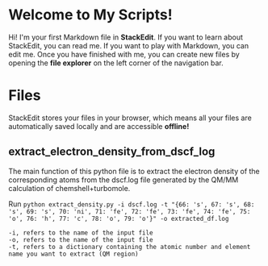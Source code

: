 # Welcome to My Scripts!

Hi! I'm your first Markdown file in **StackEdit**. If you want to learn about StackEdit, you can read me. If you want to play with Markdown, you can edit me. Once you have finished with me, you can create new files by opening the **file explorer** on the left corner of the navigation bar.


# Files

StackEdit stores your files in your browser, which means all your files are automatically saved locally and are accessible **offline!**

##  extract_electron_density_from_dscf_log

The main function of this python file is to extract the electron density of the corresponding atoms from the dscf.log file generated by the QM/MM calculation of chemshell+turbomole.

Run `python extract_density.py -i dscf.log -t "{66: 's', 67: 's', 68: 's', 69: 's', 70: 'ni', 71: 'fe', 72: 'fe', 73: 'fe', 74: 'fe', 75: 'o', 76: 'h', 77: 'c', 78: 'o', 79: 'o'}" -o extracted_df.log`

    -i, refers to the name of the input file
    -o, refers to the name of the input file
    -t, refers to a dictionary containing the atomic number and element name you want to extract (QM region)
